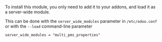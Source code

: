 To install this module, you only need to add it to your addons, and load
it as a server-wide module.

This can be done with the `server_wide_modules` parameter in
`/etc/odoo.conf` or with the `--load` command-line parameter

`server_wide_modules = "multi_pms_properties"`
